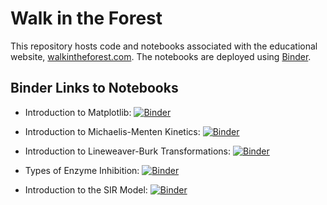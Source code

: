 # Walk in the Forest

This repository hosts code and notebooks associated with the educational website, [walkintheforest.com](walkintheforest.com). The notebooks are deployed using [Binder](https://www.mybinder.org).

## Binder Links to Notebooks

- Introduction to Matplotlib: [![Binder](https://mybinder.org/badge_logo.svg)](https://mybinder.org/v2/gh/anthony-agbay/walk-in-the-forest-environment/master?urlpath=git-pull%3Frepo%3Dhttps%253A%252F%252Fgithub.com%252Fanthony-agbay%252Fwalk-in-the-forest-code%26urlpath%3Dtree%252Fwalk-in-the-forest-code%252Fnotebooks%252Fintroduction-to-matplotlib.ipynb%26branch%3Dmaster)

- Introduction to Michaelis-Menten Kinetics: [![Binder](https://mybinder.org/badge_logo.svg)](https://mybinder.org/v2/gh/anthony-agbay/walk-in-the-forest-environment/master?urlpath=git-pull%3Frepo%3Dhttps%253A%252F%252Fgithub.com%252Fanthony-agbay%252Fwalk-in-the-forest-code%26urlpath%3Dtree%252Fwalk-in-the-forest-code%252Fnotebooks%252Fintroduction-michaelis-menten.ipynb%26branch%3Dmaster)

- Introduction to Lineweaver-Burk Transformations: [![Binder](https://mybinder.org/badge_logo.svg)](https://mybinder.org/v2/gh/anthony-agbay/walk-in-the-forest-environment/master?urlpath=git-pull%3Frepo%3Dhttps%253A%252F%252Fgithub.com%252Fanthony-agbay%252Fwalk-in-the-forest-code%26urlpath%3Dtree%252Fwalk-in-the-forest-code%252F%252Fnotebooks%252Fintroduction-lineweaver-burk.ipynb%26branch%3Dmaster)

- Types of Enzyme Inhibition: [![Binder](https://mybinder.org/badge_logo.svg)](https://mybinder.org/v2/gh/anthony-agbay/walk-in-the-forest-environment/master?urlpath=git-pull%3Frepo%3Dhttps%253A%252F%252Fgithub.com%252Fanthony-agbay%252Fwalk-in-the-forest-code%26urlpath%3Dtree%252Fwalk-in-the-forest-code%252Fnotebooks%252Ftypes-of-enzyme-inhibition.ipynb%26branch%3Dmaster)

- Introduction to the SIR Model: [![Binder](https://mybinder.org/badge_logo.svg)](https://mybinder.org/v2/gh/anthony-agbay/walk-in-the-forest-environment/master?urlpath=git-pull%3Frepo%3Dhttps%253A%252F%252Fgithub.com%252Fanthony-agbay%252Fwalk-in-the-forest-code%26urlpath%3Dtree%252Fwalk-in-the-forest-code%252Fnotebooks%252Fintroduction-sir.ipynb%26branch%3Dmaster)